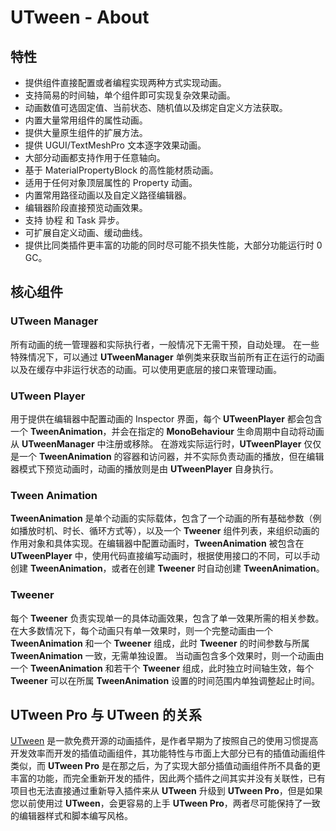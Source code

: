 ﻿# UTween - About

## 特性
* 提供组件直接配置或者编程实现两种方式实现动画。
* 支持简易的时间轴，单个组件即可实现复杂效果动画。
* 动画数值可选固定值、当前状态、随机值以及绑定自定义方法获取。
* 内置大量常用组件的属性动画。
* 提供大量原生组件的扩展方法。
* 提供 UGUI/TextMeshPro 文本逐字效果动画。
* 大部分动画都支持作用于任意轴向。
* 基于 MaterialPropertyBlock 的高性能材质动画。
* 适用于任何对象顶层属性的 Property 动画。
* 内置常用路径动画以及自定义路径编辑器。
* 编辑器阶段直接预览动画效果。
* 支持 协程 和 Task 异步。
* 可扩展自定义动画、缓动曲线。
* 提供比同类插件更丰富的功能的同时尽可能不损失性能，大部分功能运行时 0 GC。

## 核心组件
### UTween Manager
所有动画的统一管理器和实际执行者，一般情况下无需干预，自动处理。
在一些特殊情况下，可以通过 **UTweenManager** 单例类来获取当前所有正在运行的动画以及在缓存中非运行状态的动画。可以使用更底层的接口来管理动画。

### UTween Player
用于提供在编辑器中配置动画的 Inspector 界面，每个 **UTweenPlayer** 都会包含一个 **TweenAnimation**，并会在指定的 **MonoBehaviour** 生命周期中自动将动画从 **UTweenManager** 中注册或移除。
在游戏实际运行时，**UTweenPlayer** 仅仅是一个 **TweenAnimation** 的容器和访问器，并不实际负责动画的播放，但在编辑器模式下预览动画时，动画的播放则是由 **UTweenPlayer** 自身执行。

### Tween Animation
**TweenAnimation** 是单个动画的实际载体，包含了一个动画的所有基础参数（例如播放时机、时长、循环方式等），以及一个 **Tweener** 组件列表，来组织动画的作用对象和具体实现。在编辑器中配置动画时，**TweenAnimation** 被包含在 **UTweenPlayer** 中，使用代码直接编写动画时，根据使用接口的不同，可以手动创建 **TweenAnimation**，或者在创建 **Tweener** 时自动创建 **TweenAnimation**。

### Tweener
每个 **Tweener** 负责实现单一的具体动画效果，包含了单一效果所需的相关参数。
在大多数情况下，每个动画只有单一效果时，则一个完整动画由一个 **TweenAnimation** 和一个 **Tweener** 组成，此时  **Tweener** 的时间参数与所属 **TweenAnimation** 一致，无需单独设置。
当动画包含多个效果时，则一个动画由一个 **TweenAnimation** 和若干个 **Tweener** 组成，此时独立时间轴生效，每个 **Tweener** 可以在所属 **TweenAnimation** 设置的时间范围内单独调整起止时间。

## UTween Pro 与 UTween 的关系
[UTween](https://github.com/ls9512/UTween) 是一款免费开源的动画插件，是作者早期为了按照自己的使用习惯提高开发效率而开发的插值动画组件，其功能特性与市面上大部分已有的插值动画组件类似，而 **UTween Pro** 是在那之后，为了实现大部分插值动画组件所不具备的更丰富的功能，而完全重新开发的插件，因此两个插件之间其实并没有关联性，已有项目也无法直接通过重新导入插件来从 **UTween** 升级到 **UTween Pro**，但是如果您以前使用过 **UTween**，会更容易的上手 **UTween Pro**，两者尽可能保持了一致的编辑器样式和脚本编写风格。